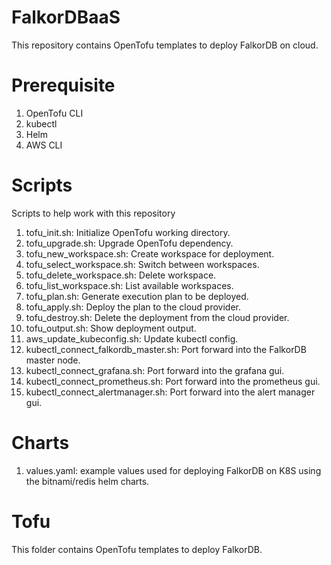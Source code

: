 # FalkorDBaaS

This repository contains OpenTofu templates to deploy FalkorDB on cloud.

# Prerequisite

1. OpenTofu CLI
2. kubectl
3. Helm
4. AWS CLI

# Scripts

Scripts to help work with this repository

1. tofu_init.sh: Initialize OpenTofu working directory.
2. tofu_upgrade.sh: Upgrade OpenTofu dependency.
3. tofu_new_workspace.sh: Create workspace for deployment.
4. tofu_select_workspace.sh: Switch between workspaces.
5. tofu_delete_workspace.sh: Delete workspace.
6. tofu_list_workspace.sh: List available workspaces.
7. tofu_plan.sh: Generate execution plan to be deployed.
8. tofu_apply.sh: Deploy the plan to the cloud provider.
9. tofu_destroy.sh: Delete the deployment from the cloud provider.
10. tofu_output.sh: Show deployment output.
11. aws_update_kubeconfig.sh: Update kubectl config.
12. kubectl_connect_falkordb_master.sh: Port forward into the FalkorDB master node.
13. kubectl_connect_grafana.sh: Port forward into the grafana gui.
14. kubectl_connect_prometheus.sh: Port forward into the prometheus gui.
15. kubectl_connect_alertmanager.sh: Port forward into the alert manager gui.

# Charts

1. values.yaml: example values used for deploying FalkorDB on K8S using the bitnami/redis helm charts.

# Tofu

This folder contains OpenTofu templates to deploy FalkorDB.